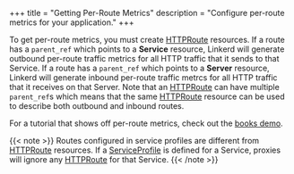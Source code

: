+++
title = "Getting Per-Route Metrics"
description = "Configure per-route metrics for your application."
+++

To get per-route metrics, you must create [HTTPRoute] resources. If a route has
a `parent_ref` which points to a **Service** resource, Linkerd will generate
outbound per-route traffic metrics for all HTTP traffic that it sends to that
Service. If a route has a `parent_ref` which points to a **Server** resource,
Linkerd will generate inbound per-route traffic metrcs for all HTTP traffic that
it receives on that Server. Note that an [HTTPRoute] can have multiple
`parent_ref`s which means that the same [HTTPRoute] resource can be used to
describe both outbound and inbound routes.

For a tutorial that shows off per-route metrics, check out the
[books demo](../books/#service-profiles).

{{< note >}}
Routes configured in service profiles are different from [HTTPRoute] resources.
If a [ServiceProfile](../../features/service-profiles/) is defined for a
Service, proxies will ignore any [HTTPRoute] for that Service.
{{< /note >}}

[HTTPRoute]: ../../features/httproute/
